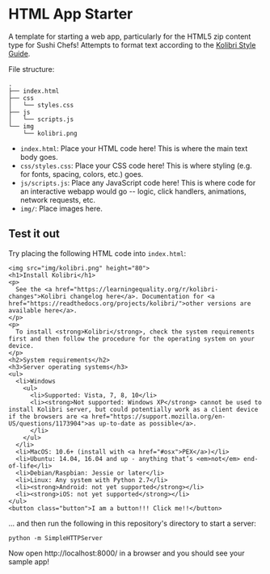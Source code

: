 # HTML App Starter

A template for starting a web app, particularly for the HTML5 zip content type for Sushi Chefs! Attempts to format text according to the [Kolibri Style Guide](http://kolibribeta.learningequality.org/style_guide#/).

File structure:

```
.
├── index.html
├── css
│   └── styles.css
├── js
│   └── scripts.js
└── img
    └── kolibri.png
```

- `index.html`: Place your HTML code here! This is where the main text body goes.
- `css/styles.css`: Place your CSS code here! This is where styling (e.g. for fonts, spacing, colors, etc.) goes.
- `js/scripts.js`: Place any JavaScript code here! This is where code for an interactive webapp would go -- logic, click handlers, animations, network requests, etc.
- `img/`: Place images here.

## Test it out

Try placing the following HTML code into `index.html`:

```
<img src="img/kolibri.png" height="80">
<h1>Install Kolibri</h1>
<p>
  See the <a href="https://learningequality.org/r/kolibri-changes">Kolibri changelog here</a>. Documentation for <a href="https://readthedocs.org/projects/kolibri/">other versions are available here</a>.
</p>
<p>
  To install <strong>Kolibri</strong>, check the system requirements first and then follow the procedure for the operating system on your device.
</p>
<h2>System requirements</h2>
<h3>Server operating systems</h3>
<ul>
  <li>Windows
    <ul>
      <li>Supported: Vista, 7, 8, 10</li>
      <li><strong>Not supported: Windows XP</strong> cannot be used to install Kolibri server, but could potentially work as a client device if the browsers are <a href="https://support.mozilla.org/en-US/questions/1173904">as up-to-date as possible</a>.
      </li>
    </ul>
  </li>
  <li>MacOS: 10.6+ (install with <a href="#osx">PEX</a>)</li>
  <li>Ubuntu: 14.04, 16.04 and up - anything that’s <em>not</em> end-of-life</li>
  <li>Debian/Raspbian: Jessie or later</li>
  <li>Linux: Any system with Python 2.7</li>
  <li><strong>Android: not yet supported</strong></li>
  <li><strong>iOS: not yet supported</strong></li>
</ul>
<button class="button">I am a button!!! Click me!!</button>
```

... and then run the following in this repository's directory to start a server:

```
python -m SimpleHTTPServer
```

Now open http://localhost:8000/ in a browser and you should see your sample app!
